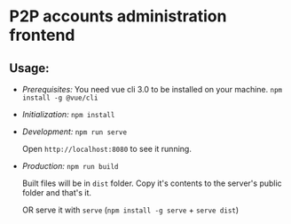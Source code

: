 # P2P accounts administration frontend

## Usage:

- *Prerequisites:*
You need vue cli 3.0 to be installed on your machine.
`npm install -g @vue/cli`

- *Initialization:*
`npm install`

- *Development:* `npm run serve`

  Open `http://localhost:8080` to see it running.

- *Production:* `npm run build`

  Built files will be in `dist` folder. Copy it's contents to the server's public folder and that's it.

  OR serve it with `serve` (`npm install -g serve` + `serve dist`)


